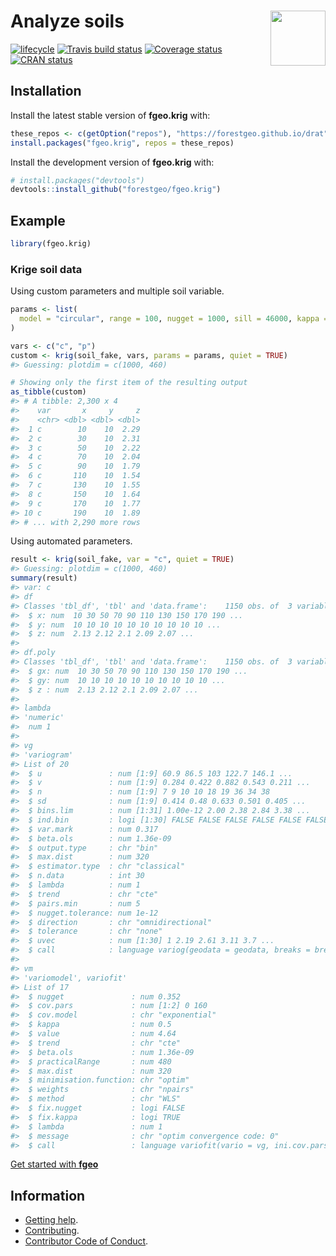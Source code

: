 
<!-- README.md is generated from README.Rmd. Please edit that file -->

# <img src="https://i.imgur.com/vTLlhbp.png" align="right" height=88 /> Analyze soils

[![lifecycle](https://img.shields.io/badge/lifecycle-maturing-blue.svg)](https://www.tidyverse.org/lifecycle/#maturing)
[![Travis build
status](https://travis-ci.org/forestgeo/fgeo.krig.svg?branch=master)](https://travis-ci.org/forestgeo/fgeo.krig)
[![Coverage
status](https://coveralls.io/repos/github/forestgeo/fgeo.krig/badge.svg)](https://coveralls.io/r/forestgeo/fgeo.krig?branch=master)
[![CRAN
status](http://www.r-pkg.org/badges/version/fgeo.krig)](https://cran.r-project.org/package=fgeo.krig)

## Installation

Install the latest stable version of **fgeo.krig** with:

``` r
these_repos <- c(getOption("repos"), "https://forestgeo.github.io/drat")
install.packages("fgeo.krig", repos = these_repos)
```

Install the development version of **fgeo.krig** with:

``` r
# install.packages("devtools")
devtools::install_github("forestgeo/fgeo.krig")
```

## Example

``` r
library(fgeo.krig)
```

### Krige soil data

Using custom parameters and multiple soil variable.

``` r
params <- list(
  model = "circular", range = 100, nugget = 1000, sill = 46000, kappa = 0.5
)

vars <- c("c", "p")
custom <- krig(soil_fake, vars, params = params, quiet = TRUE)
#> Guessing: plotdim = c(1000, 460)

# Showing only the first item of the resulting output
as_tibble(custom)
#> # A tibble: 2,300 x 4
#>    var       x     y     z
#>    <chr> <dbl> <dbl> <dbl>
#>  1 c        10    10  2.29
#>  2 c        30    10  2.31
#>  3 c        50    10  2.22
#>  4 c        70    10  2.04
#>  5 c        90    10  1.79
#>  6 c       110    10  1.54
#>  7 c       130    10  1.55
#>  8 c       150    10  1.64
#>  9 c       170    10  1.77
#> 10 c       190    10  1.89
#> # ... with 2,290 more rows
```

Using automated parameters.

``` r
result <- krig(soil_fake, var = "c", quiet = TRUE)
#> Guessing: plotdim = c(1000, 460)
summary(result)
#> var: c 
#> df
#> Classes 'tbl_df', 'tbl' and 'data.frame':    1150 obs. of  3 variables:
#>  $ x: num  10 30 50 70 90 110 130 150 170 190 ...
#>  $ y: num  10 10 10 10 10 10 10 10 10 10 ...
#>  $ z: num  2.13 2.12 2.1 2.09 2.07 ...
#> 
#> df.poly
#> Classes 'tbl_df', 'tbl' and 'data.frame':    1150 obs. of  3 variables:
#>  $ gx: num  10 30 50 70 90 110 130 150 170 190 ...
#>  $ gy: num  10 10 10 10 10 10 10 10 10 10 ...
#>  $ z : num  2.13 2.12 2.1 2.09 2.07 ...
#> 
#> lambda
#> 'numeric'
#>  num 1
#> 
#> vg
#> 'variogram'
#> List of 20
#>  $ u               : num [1:9] 60.9 86.5 103 122.7 146.1 ...
#>  $ v               : num [1:9] 0.284 0.422 0.882 0.543 0.211 ...
#>  $ n               : num [1:9] 7 9 10 10 18 19 36 34 38
#>  $ sd              : num [1:9] 0.414 0.48 0.633 0.501 0.405 ...
#>  $ bins.lim        : num [1:31] 1.00e-12 2.00 2.38 2.84 3.38 ...
#>  $ ind.bin         : logi [1:30] FALSE FALSE FALSE FALSE FALSE FALSE ...
#>  $ var.mark        : num 0.317
#>  $ beta.ols        : num 1.36e-09
#>  $ output.type     : chr "bin"
#>  $ max.dist        : num 320
#>  $ estimator.type  : chr "classical"
#>  $ n.data          : int 30
#>  $ lambda          : num 1
#>  $ trend           : chr "cte"
#>  $ pairs.min       : num 5
#>  $ nugget.tolerance: num 1e-12
#>  $ direction       : chr "omnidirectional"
#>  $ tolerance       : chr "none"
#>  $ uvec            : num [1:30] 1 2.19 2.61 3.11 3.7 ...
#>  $ call            : language variog(geodata = geodata, breaks = breaks, trend = trend, pairs.min = 5)
#> 
#> vm
#> 'variomodel', variofit'
#> List of 17
#>  $ nugget               : num 0.352
#>  $ cov.pars             : num [1:2] 0 160
#>  $ cov.model            : chr "exponential"
#>  $ kappa                : num 0.5
#>  $ value                : num 4.64
#>  $ trend                : chr "cte"
#>  $ beta.ols             : num 1.36e-09
#>  $ practicalRange       : num 480
#>  $ max.dist             : num 320
#>  $ minimisation.function: chr "optim"
#>  $ weights              : chr "npairs"
#>  $ method               : chr "WLS"
#>  $ fix.nugget           : logi FALSE
#>  $ fix.kappa            : logi TRUE
#>  $ lambda               : num 1
#>  $ message              : chr "optim convergence code: 0"
#>  $ call                 : language variofit(vario = vg, ini.cov.pars = c(initialVal, startRange), cov.model = varModels[i],      nugget = initialVal)
```

[Get started with **fgeo**](https://forestgeo.github.io/fgeo)

## Information

  - [Getting help](SUPPORT.md).
  - [Contributing](CONTRIBUTING.md).
  - [Contributor Code of Conduct](CODE_OF_CONDUCT.md).
